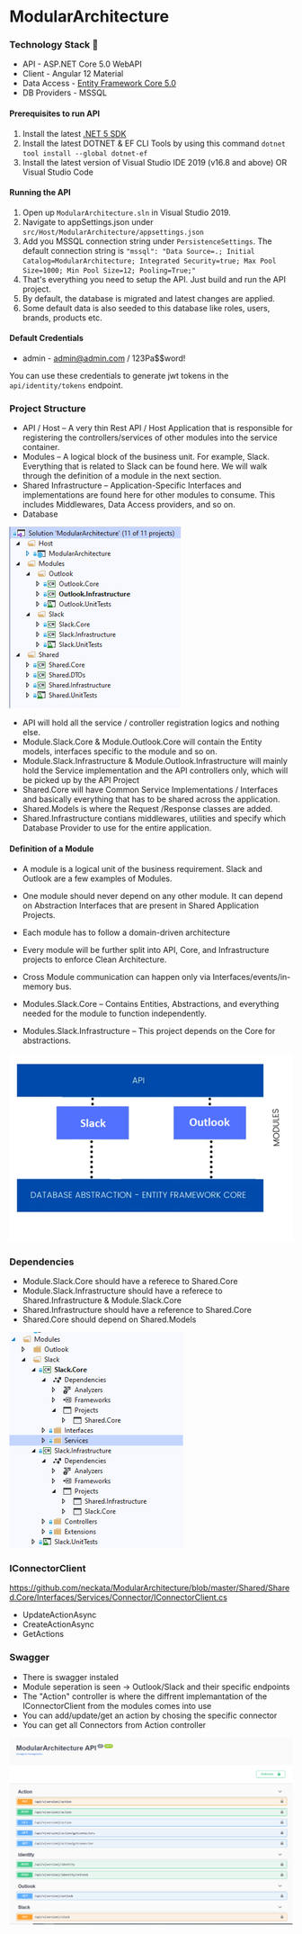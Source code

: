 # ModularArchitecture

### Technology Stack :muscle:

- API - ASP.NET Core 5.0 WebAPI
- Client - Angular 12 Material
- Data Access - [Entity Framework Core 5.0](https://docs.microsoft.com/en-us/ef/core/)
- DB Providers - MSSQL

#### Prerequisites to run API

1. Install the latest [.NET 5 SDK](https://dotnet.microsoft.com/download/dotnet/5.0)
2. Install the latest DOTNET & EF CLI Tools by using this command `dotnet tool install --global dotnet-ef` 
3. Install the latest version of Visual Studio IDE 2019 (v16.8 and above) OR Visual Studio Code

#### Running the API

1. Open up `ModularArchitecture.sln` in Visual Studio 2019.
2. Navigate to appSettings.json under `src/Host/ModularArchitecture/appsettings.json`
3. Add you MSSQL connection string under `PersistenceSettings`. The default connection string is `"mssql": "Data Source=.; Initial Catalog=ModularArchitecture; Integrated Security=true; Max Pool Size=1000; Min Pool Size=12; Pooling=True;"`
4. That's everything you need to setup the API. Just build and run the API project.
5. By default, the database is migrated and latest changes are applied.
6. Some default data is also seeded to this database like roles, users, brands, products etc.

#### Default Credentials

- admin - admin@admin.com / 123Pa$$word!

You can use these credentials to generate jwt tokens in the `api/identity/tokens` endpoint.

### Project Structure

- API / Host – A very thin Rest API / Host Application that is responsible for registering the controllers/services of other modules into the service container.
- Modules – A logical block of the business unit. For example, Slack. Everything that is related to Slack can be found here. We will walk through the definition of a module in the next section.
- Shared Infrastructure – Application-Specific Interfaces and implementations are found here for other modules to consume. This includes Middlewares, Data Access providers, and so on.
- Database

![Project Strucutre](https://raw.githubusercontent.com/neckata/ModularArchitecture/master/About/structure.PNG)

 - API will hold all the service / controller registration logics and nothing else.
 - Module.Slack.Core & Module.Outlook.Core will contain the Entity models, interfaces specific to the module and so on.
 - Module.Slack.Infrastructure & Module.Outlook.Infrastructure will mainly hold the Service implementation and the API controllers only, which will be picked up by the API Project
 - Shared.Core will have Common Service Implementations / Interfaces and basically everything that has to be shared across the application.
 - Shared.Models is where the Request /Response classes are added.
 - Shared.Infrastructure contians middlewares, utilities and specify which Database Provider to use for the entire application.

#### Definition of a Module
 - A module is a logical unit of the business requirement. Slack and Outlook are a few examples of Modules.
 - One module should never depend on any other module. It can depend on Abstraction Interfaces that are present in Shared Application Projects.
 - Each module has to follow a domain-driven architecture
 - Every module will be further split into API, Core, and Infrastructure projects to enforce Clean Architecture.
 - Cross Module communication can happen only via Interfaces/events/in-memory bus.

 - Modules.Slack.Core – Contains Entities, Abstractions, and everything needed for the module to function independently.
 - Modules.Slack.Infrastructure – This project depends on the Core for abstractions.

![Modules](https://raw.githubusercontent.com/neckata/ModularArchitecture/master/About/modules.PNG)

### Dependencies 
 - Module.Slack.Core should have a referece to Shared.Core
 - Module.Slack.Infrastructure should have a referece to Shared.Infrastructure & Module.Slack.Core
 - Shared.Infrastructure should have a reference to Shared.Core
 - Shared.Core should depend on Shared.Models

![Dependencies](https://raw.githubusercontent.com/neckata/ModularArchitecture/master/About/dependencies.PNG)

### IConnectorClient 

https://github.com/neckata/ModularArchitecture/blob/master/Shared/Shared.Core/Interfaces/Services/Connector/IConnectorClient.cs

 - UpdateActionAsync
 - CreateActionAsync
 - GetActions

### Swagger
 - There is swagger instaled
 - Module seperation is seen -> Outlook/Slack and their specific endpoints 
 - The "Action" controller is where the diffrent implemantation of the IConnectorClient from the modules comes into use
 - You can add/update/get an action by chosing the specific connector
 - You can get all Connectors from Action controller
 
![Dependencies](https://raw.githubusercontent.com/neckata/ModularArchitecture/master/About/swagger.PNG)
